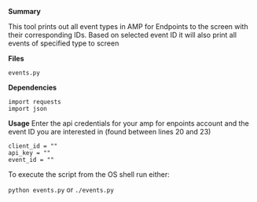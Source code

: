 **Summary**

This tool prints out all event types in AMP for Endpoints to the screen with their corresponding IDs. Based on selected event ID it will also print all events of specified type to screen

**Files**

`events.py`

**Dependencies**
```
import requests
import json
```

**Usage**
Enter the api credentials for your amp for enpoints account and the event ID you are interested in (found between lines 20 and 23)  
```
client_id = ""
api_key = ""
event_id = ""
```

To execute the script from the OS shell run either:

`python events.py`
or
`./events.py`
